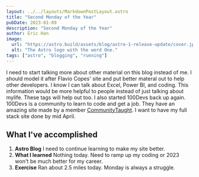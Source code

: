 ```yaml
---
layout: ../../layouts/MarkdownPostLayout.astro
title: "Second Monday of the Year"
pubDate: 2023-01-09
description: "Second Monday of the Year"
author: Eric Han
image:
  url: "https://astro.build/assets/blog/astro-1-release-update/cover.jpeg"
  alt: "The Astro logo with the word One."
tags: ["astro", "blogging", "running"]
---
```


I need to start talking more about other material on this blog instead of me. I should model it after Flavio Copes' site and put better materal out to help other developers. I know I can talk about Excel, Power BI, and coding. This information would be more helpful to people instead of just talking about mylife. These tags will help out too. I also started 100Devs back up again. 100Devs is a community to learn to code and get a job. They have an amazing site made by a member [CommunityTaught](https://communitytaught.org/). I want to have my full stack site done by mid April.

## What I've accomplished

1. **Astro Blog** I need to continue learning to make my site better.
2. **What I learned** Nothing today. Need to ramp up my coding or 2023 won't be much better for my career.
3. **Exercise** Ran about 2.5 miles today. Monday is always a struggle.

